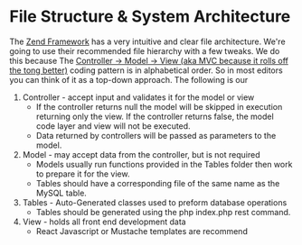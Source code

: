 # File Structure & System Architecture

The [Zend Framework](https://framework.zend.com/manual/1.10/en/project-structure.project.html) has a very intuitive and
clear file architecture. We're going to use their recommended file hierarchy with a few tweaks. We do this because The
[Controller -> Model -> View (aka MVC because it rolls off the tong better)](https://en.wikipedia.org/wiki/Model%E2%80%93view%E2%80%93controller)
coding pattern is in alphabetical order. So in most editors you can think of it as a top-down approach. The following is
our

1) Controller - accept input and validates it for the model or view
    - If the controller returns null the model will be skipped in execution returning only the view. If the controller
      returns false, the model code layer and view will not be executed.
    - Data returned by controllers will be passed as parameters to the model.
2) Model - may accept data from the controller, but is not required
    - Models usually run functions provided in the Tables folder then work to prepare it for the view.
    - Tables should have a corresponding file of the same name as the MySQL table.
3) Tables - Auto-Generated classes used to preform database operations
    - Tables should be generated using the php index.php rest command.
4) View - holds all front end development data
    - React Javascript or Mustache templates are recommend

